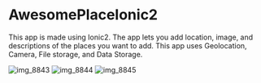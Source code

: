 # AwesomePlaceIonic2

This app is made using Ionic2. The app lets you add location, image, and descriptions of the places you want to add. This app uses Geolocation, Camera, File storage, and Data Storage.

![img_8843](https://user-images.githubusercontent.com/3277669/27760437-59c9c054-5e71-11e7-92ba-218550fd4625.PNG)
![img_8844](https://user-images.githubusercontent.com/3277669/27760438-59fe337a-5e71-11e7-9832-e062b3c86e2d.PNG)
![img_8845](https://user-images.githubusercontent.com/3277669/27760439-5a212182-5e71-11e7-9bf5-4be6d40a9e0d.PNG)

